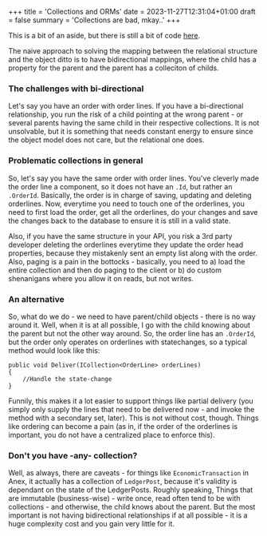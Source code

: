 +++
title = 'Collections and ORMs'
date = 2023-11-27T12:31:04+01:00
draft = false
summary = 'Collections are bad, mkay..'
+++

This is a bit of an aside, but there is still a bit of code [here](https://github.com/goblinhero/Anex/pull/30).

The naive approach to solving the mapping between the relational structure and the object ditto is to have bidirectional mappings, where the child has a property for the parent and the parent has a colleciton of childs.

### The challenges with bi-directional

Let's say you have an order with order lines. If you have a bi-directional relationship, you run the risk of a child pointing at the wrong parent - or several parents having the same child in their respective collections. It is not unsolvable, but it is something that needs constant energy to ensure since the object model does not care, but the relational one does. 

### Problematic collections in general

So, let's say you have the same order with order lines. You've cleverly made the order line a component, so it does not have an `.Id`, but rather an `.OrderId`. Basically, the order is in charge of saving, updating and deleting orderlines. Now, everytime you need to touch one of the orderlines, you need to first load the order, get all the orderlines, do your changes and save the changes back to the database to ensure it is still in a valid state.

Also, if you have the same structure in your API, you risk a 3rd party developer deleting the orderlines everytime they update the order head properties, because they mistakenly sent an empty list along with the order. Also, paging is a pain in the bottocks - basically, you need to a) load the entire collection and then do paging to the client or b) do custom shenanigans where you allow it on reads, but not writes.

### An alternative

So, what do we do - we need to have parent/child objects - there is no way around it. Well, when it is at all possible, I go with the child knowing about the parent but not the other way around. So, the order line has an `.OrderId`, but the order only operates on orderlines with statechanges, so a typical method would look like this:

    public void Deliver(ICollection<OrderLine> orderLines)
    {
        //Handle the state-change
    }

Funnily, this makes it a lot easier to support things like partial delivery (you simply only supply the lines that need to be delivered now - and invoke the method with a secondary set, later). This is not without cost, though. Things like ordering can become a pain (as in, if the order of the orderlines is important, you do not have a centralized place to enforce this).

### Don't you have -any- collection?

Well, as always, there are caveats - for things like `EconomicTransaction` in Anex, it actually has a collection of `LedgerPost`, because it's validity is dependant on the state of the LedgerPosts. Roughly speaking, Things that are immutable (business-wise) - write once, read often tend to be with collections - and otherwise, the child knows about the parent. But the most important is not having bidirectional relationships if at all possible - it is a huge complexity cost and you gain very little for it.